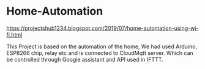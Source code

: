 # Home-Automation
https://projectshub1234.blogspot.com/2019/07/home-automation-using-wi-fi.html

This Project is based on the automation of the home, We had used Arduino, ESP8266 chip, relay etc and is connected to CloudMqtt server. Which can be controlled through Google assistant and API used in IFTTT.
